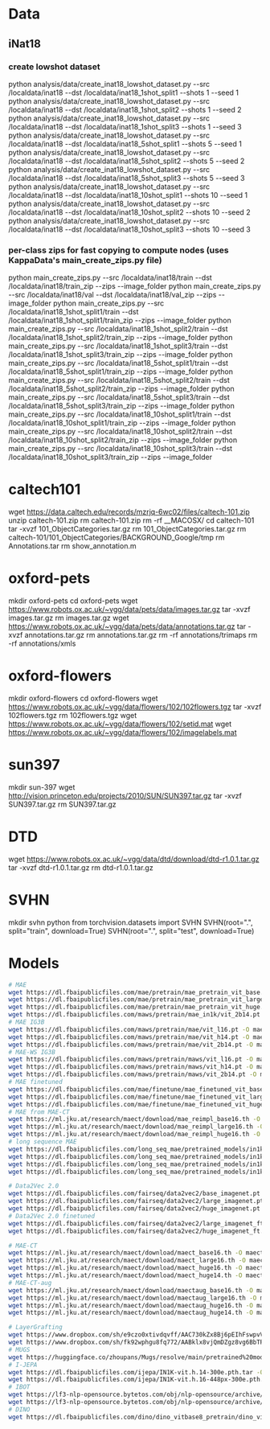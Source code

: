 # Data

## iNat18
### create lowshot dataset
python analysis/data/create_inat18_lowshot_dataset.py --src /localdata/inat18 --dst /localdata/inat18_1shot_split1 --shots 1 --seed 1
python analysis/data/create_inat18_lowshot_dataset.py --src /localdata/inat18 --dst /localdata/inat18_1shot_split2 --shots 1 --seed 2
python analysis/data/create_inat18_lowshot_dataset.py --src /localdata/inat18 --dst /localdata/inat18_1shot_split3 --shots 1 --seed 3
python analysis/data/create_inat18_lowshot_dataset.py --src /localdata/inat18 --dst /localdata/inat18_5shot_split1 --shots 5 --seed 1
python analysis/data/create_inat18_lowshot_dataset.py --src /localdata/inat18 --dst /localdata/inat18_5shot_split2 --shots 5 --seed 2
python analysis/data/create_inat18_lowshot_dataset.py --src /localdata/inat18 --dst /localdata/inat18_5shot_split3 --shots 5 --seed 3
python analysis/data/create_inat18_lowshot_dataset.py --src /localdata/inat18 --dst /localdata/inat18_10shot_split1 --shots 10 --seed 1
python analysis/data/create_inat18_lowshot_dataset.py --src /localdata/inat18 --dst /localdata/inat18_10shot_split2 --shots 10 --seed 2
python analysis/data/create_inat18_lowshot_dataset.py --src /localdata/inat18 --dst /localdata/inat18_10shot_split3 --shots 10 --seed 3
### per-class zips for fast copying to compute nodes (uses KappaData's main_create_zips.py file)
python main_create_zips.py --src /localdata/inat18/train --dst /localdata/inat18/train_zip --zips --image_folder
python main_create_zips.py --src /localdata/inat18/val --dst /localdata/inat18/val_zip --zips --image_folder
python main_create_zips.py --src /localdata/inat18_1shot_split1/train --dst /localdata/inat18_1shot_split1/train_zip --zips --image_folder
python main_create_zips.py --src /localdata/inat18_1shot_split2/train --dst /localdata/inat18_1shot_split2/train_zip --zips --image_folder
python main_create_zips.py --src /localdata/inat18_1shot_split3/train --dst /localdata/inat18_1shot_split3/train_zip --zips --image_folder
python main_create_zips.py --src /localdata/inat18_5shot_split1/train --dst /localdata/inat18_5shot_split1/train_zip --zips --image_folder
python main_create_zips.py --src /localdata/inat18_5shot_split2/train --dst /localdata/inat18_5shot_split2/train_zip --zips --image_folder
python main_create_zips.py --src /localdata/inat18_5shot_split3/train --dst /localdata/inat18_5shot_split3/train_zip --zips --image_folder
python main_create_zips.py --src /localdata/inat18_10shot_split1/train --dst /localdata/inat18_10shot_split1/train_zip --zips --image_folder
python main_create_zips.py --src /localdata/inat18_10shot_split2/train --dst /localdata/inat18_10shot_split2/train_zip --zips --image_folder
python main_create_zips.py --src /localdata/inat18_10shot_split3/train --dst /localdata/inat18_10shot_split3/train_zip --zips --image_folder


# caltech101
wget https://data.caltech.edu/records/mzrjq-6wc02/files/caltech-101.zip
unzip caltech-101.zip
rm caltech-101.zip
rm -rf __MACOSX/
cd caltech-101
tar -xvzf 101_ObjectCategories.tar.gz
rm 101_ObjectCategories.tar.gz
rm caltech-101/101_ObjectCategories/BACKGROUND_Google/tmp
rm Annotations.tar
rm show_annotation.m

# oxford-pets
mkdir oxford-pets
cd oxford-pets
wget https://www.robots.ox.ac.uk/~vgg/data/pets/data/images.tar.gz
tar -xvzf images.tar.gz
rm images.tar.gz
wget https://www.robots.ox.ac.uk/~vgg/data/pets/data/annotations.tar.gz
tar -xvzf annotations.tar.gz
rm annotations.tar.gz
rm -rf annotations/trimaps
rm -rf annotations/xmls

# oxford-flowers
mkdir oxford-flowers
cd oxford-flowers
wget https://www.robots.ox.ac.uk/~vgg/data/flowers/102/102flowers.tgz
tar -xvzf 102flowers.tgz
rm 102flowers.tgz
wget https://www.robots.ox.ac.uk/~vgg/data/flowers/102/setid.mat
wget https://www.robots.ox.ac.uk/~vgg/data/flowers/102/imagelabels.mat

# sun397
mkdir sun-397
wget http://vision.princeton.edu/projects/2010/SUN/SUN397.tar.gz
tar -xvzf SUN397.tar.gz
rm SUN397.tar.gz

# DTD
wget https://www.robots.ox.ac.uk/~vgg/data/dtd/download/dtd-r1.0.1.tar.gz
tar -xvzf dtd-r1.0.1.tar.gz
rm dtd-r1.0.1.tar.gz

# SVHN
mkdir svhn
python
from torchvision.datasets import SVHN
SVHN(root=".", split="train", download=True)
SVHN(root=".", split="test", download=True)
# Models

```bash
# MAE
wget https://dl.fbaipublicfiles.com/mae/pretrain/mae_pretrain_vit_base.pth -O mae_base16.pth
wget https://dl.fbaipublicfiles.com/mae/pretrain/mae_pretrain_vit_large.pth -O mae_large16.pth
wget https://dl.fbaipublicfiles.com/mae/pretrain/mae_pretrain_vit_huge.pth -O mae_huge14.pth
wget https://dl.fbaipublicfiles.com/maws/pretrain/mae_in1k/vit_2b14.pt -O mae_twob14.pt
# MAE IG3B
wget https://dl.fbaipublicfiles.com/maws/pretrain/mae/vit_l16.pt -O mae_ig3b_large16.pt
wget https://dl.fbaipublicfiles.com/maws/pretrain/mae/vit_h14.pt -O mae_ig3b_huge14.pt
wget https://dl.fbaipublicfiles.com/maws/pretrain/mae/vit_2b14.pt -O mae_ig3b_twob14.pt
# MAE-WS IG3B
wget https://dl.fbaipublicfiles.com/maws/pretrain/maws/vit_l16.pt -O maews_ig3b_large16.pt
wget https://dl.fbaipublicfiles.com/maws/pretrain/maws/vit_h14.pt -O maews_ig3b_huge14.pt
wget https://dl.fbaipublicfiles.com/maws/pretrain/maws/vit_2b14.pt -O maews_ig3b_twob14.pt
# MAE finetuned
wget https://dl.fbaipublicfiles.com/mae/finetune/mae_finetuned_vit_base.pth -O mae_base16_finetuned.pth
wget https://dl.fbaipublicfiles.com/mae/finetune/mae_finetuned_vit_large.pth -O mae_large16_finetuned.pth
wget https://dl.fbaipublicfiles.com/mae/finetune/mae_finetuned_vit_huge.pth -O mae_huge14_finetuned.pth
# MAE from MAE-CT
wget https://ml.jku.at/research/maect/download/mae_reimpl_base16.th -O maereimpl_base16.th
wget https://ml.jku.at/research/maect/download/mae_reimpl_large16.th -O maereimpl_large16.th
wget https://ml.jku.at/research/maect/download/mae_reimpl_huge16.th -O maereimpl_huge16.th
# long sequence MAE
wget https://dl.fbaipublicfiles.com/long_seq_mae/pretrained_models/in1k/vitb_dec384d12h8b_800ep_img448_crop0.2-1.0_maskds2.pth -O mae_base16res448e800.pth
wget https://dl.fbaipublicfiles.com/long_seq_mae/pretrained_models/in1k/vitl_dec512d16h8b_800ep_img448_crop0.2-1.0_maskds2.pth -O mae_large16res448e800.pth
wget https://dl.fbaipublicfiles.com/long_seq_mae/pretrained_models/in1k/vitb_dec384d12h8b_1600ep_img448_crop0.2-1.0_maskds2.pth -O mae_base16res448.pth
wget https://dl.fbaipublicfiles.com/long_seq_mae/pretrained_models/in1k/vitl_dec512d16h8b_1600ep_img448_crop0.2-1.0_maskds2.pth -O mae_large16res448.pth

# Data2Vec 2.0
wget https://dl.fbaipublicfiles.com/fairseq/data2vec2/base_imagenet.pt -O data2vec2_base16.pt
wget https://dl.fbaipublicfiles.com/fairseq/data2vec2/large_imagenet.pt -O data2vec2_large16.pt
wget https://dl.fbaipublicfiles.com/fairseq/data2vec2/huge_imagenet.pt -O data2vec2_huge14.pt
# Data2Vec 2.0 finetuned
wget https://dl.fbaipublicfiles.com/fairseq/data2vec2/large_imagenet_ft.pt -O data2vec2_large16_finetuned.pt
wget https://dl.fbaipublicfiles.com/fairseq/data2vec2/huge_imagenet_ft.pt -O data2vec2_huge14_finetuned.pt

# MAE-CT
wget https://ml.jku.at/research/maect/download/maect_base16.th -O maect_base16.th
wget https://ml.jku.at/research/maect/download/maect_large16.th -O maect_large16.th
wget https://ml.jku.at/research/maect/download/maect_huge16.th -O maect_huge16.th
wget https://ml.jku.at/research/maect/download/maect_huge14.th -O maect_huge14.th
# MAE-CT-aug
wget https://ml.jku.at/research/maect/download/maectaug_base16.th -O maectaug_base16.th
wget https://ml.jku.at/research/maect/download/maectaug_large16.th -O maectaug_large16.th
wget https://ml.jku.at/research/maect/download/maectaug_huge16.th -O maectaug_huge16.th
wget https://ml.jku.at/research/maect/download/maectaug_huge14.th -O maectaug_huge14.th

# LayerGrafting
wget https://www.dropbox.com/sh/e9czo0xtivdqvff/AAC730kZx8Bj6pEIhFswpvVla/checkpoint_final.pth.tar -O layergrafting_base16.pth.tar
wget https://www.dropbox.com/sh/fk92wphgu8fq772/AABklx8vjQmDZgz8vg6BbTPWa/checkpoint_final.pth.tar -O layergrafting_large16.pth.tar
# MUGS
wget https://huggingface.co/zhoupans/Mugs/resolve/main/pretrained%20models/vit_large_backbone_250ep.pth -O mugs_large16.pth
# I-JEPA
wget https://dl.fbaipublicfiles.com/ijepa/IN1K-vit.h.14-300e.pth.tar -O ijepa_huge14.pth.tar
wget https://dl.fbaipublicfiles.com/ijepa/IN1K-vit.h.16-448px-300e.pth.tar -O ijepa_huge16res448.pth.tar
# IBOT
wget https://lf3-nlp-opensource.bytetos.com/obj/nlp-opensource/archive/2022/ibot/vitl_16_rand_mask/checkpoint.pth -O ibot_large16_rand.pth
wget https://lf3-nlp-opensource.bytetos.com/obj/nlp-opensource/archive/2022/ibot/vitl_16_pt22k/checkpoint.pth -O ibot_large16_in22k.pth
# DINO
wget https://dl.fbaipublicfiles.com/dino/dino_vitbase8_pretrain/dino_vitbase8_pretrain.pth -O dino_base8.pth
```